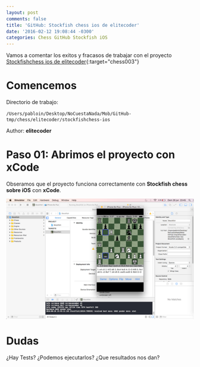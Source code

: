 ```yaml
---
layout: post
comments: false
title: 'GitHub: Stockfish chess ios de elitecoder'
date: '2016-02-12 19:08:44 -0300'
categories: Chess GitHub Stockfish iOS
---
```


Vamos a comentar los exitos y fracasos de trabajar con el proyecto [Stockfishchess ios de elitecoder][github-chess-003-stockfishchess-ios]{:target="chess003"}

# Comencemos

Directorio de trabajo:

```
/Users/pabloin/Desktop/NoCuestaNada/Mob/GitHub-tmp/chess/elitecoder/stockfishchess-ios
```

Author: **elitecoder**

# Paso 01: Abrimos el proyecto con xCode

Obseramos que el proyecto funciona correctamente con **Stockfish chess sobre iOS** con **xCode**.

![importacion paso1 screenshot](/assets/post_003_chess-link-001.png)

# Dudas

¿Hay Tests? ¿Podemos ejecutarlos? ¿Que resultados nos dan?

[github-chess-001-droidfish]: https://github.com/peterosterlund2/droidfish
[github-chess-002-droidfishchess_android]: https://github.com/elitecoder/droidfishchess_android
[github-chess-003-stockfishchess-ios]: https://github.com/elitecoder/stockfishchess-ios
[github-chess-004-stockfishchess-android]: https://github.com/mqprichard/stockfishchess-android
